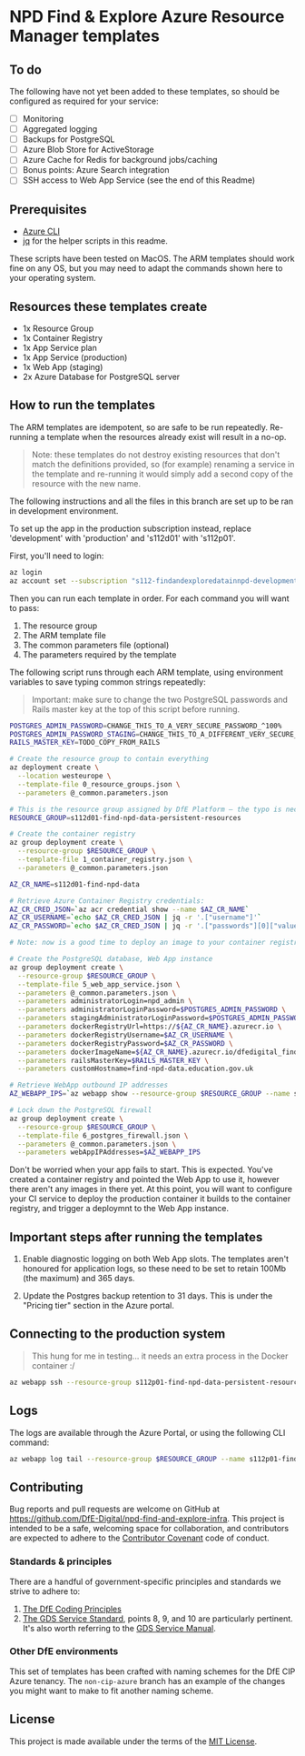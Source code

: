 # NPD Find & Explore Azure Resource Manager templates

## To do

The following have not yet been added to these templates, so should be configured as required for your service:

- [ ] Monitoring
- [ ] Aggregated logging
- [ ] Backups for PostgreSQL
- [ ] Azure Blob Store for ActiveStorage
- [ ] Azure Cache for Redis for background jobs/caching
- [ ] Bonus points: Azure Search integration
- [ ] SSH access to Web App Service (see the end of this Readme)

## Prerequisites

- [Azure CLI](https://docs.microsoft.com/en-us/cli/azure/install-azure-cli?view=azure-cli-latest)
- [jq](https://stedolan.github.io/jq/) for the helper scripts in this readme.

These scripts have been tested on MacOS. The ARM templates should work fine on any OS, but you may need to adapt the commands shown here to your operating system.

## Resources these templates create

- 1x Resource Group
- 1x Container Registry
- 1x App Service plan
- 1x App Service (production)
- 1x Web App (staging)
- 2x Azure Database for PostgreSQL server


## How to run the templates

The ARM templates are idempotent, so are safe to be run repeatedly. Re-running a template when the resources already exist will result in a no-op.

> Note: these templates do not destroy existing resources that don't match the definitions provided, so (for example) renaming a service in the template and re-running it would simply add a second copy of the resource with the new name.

The following instructions and all the files in this branch are set up to be ran in development environment.

To set up the app in the production subscription instead, replace 'development' with 'production' and 's112d01' with 's112p01'.

First, you'll need to login:

```bash
az login
az account set --subscription "s112-findandexploredatainnpd-development"
```

Then you can run each template in order. For each command you will want to pass:

1. The resource group
2. The ARM template file
3. The common parameters file (optional)
4. The parameters required by the template

The following script runs through each ARM template, using environment variables to save typing common strings repeatedly:

> Important: make sure to change the two PostgreSQL passwords and Rails master key at the top of this script before running.

```bash
POSTGRES_ADMIN_PASSWORD=CHANGE_THIS_TO_A_VERY_SECURE_PASSWORD_^100%
POSTGRES_ADMIN_PASSWORD_STAGING=CHANGE_THIS_TO_A_DIFFERENT_VERY_SECURE_PASSWORD_^100%
RAILS_MASTER_KEY=TODO_COPY_FROM_RAILS

# Create the resource group to contain everything
az deployment create \
  --location westeurope \
  --template-file 0_resource_groups.json \
  --parameters @_common.parameters.json

# This is the resource group assigned by DfE Platform – the typo is necessary.
RESOURCE_GROUP=s112d01-find-npd-data-persistent-resources

# Create the container registry
az group deployment create \
  --resource-group $RESOURCE_GROUP \
  --template-file 1_container_registry.json \
  --parameters @_common.parameters.json

AZ_CR_NAME=s112d01-find-npd-data

# Retrieve Azure Container Registry credentials:
AZ_CR_CRED_JSON=`az acr credential show --name $AZ_CR_NAME`
AZ_CR_USERNAME=`echo $AZ_CR_CRED_JSON | jq -r '.["username"]'`
AZ_CR_PASSWORD=`echo $AZ_CR_CRED_JSON | jq -r '.["passwords"][0]["value"]'`

# Note: now is a good time to deploy an image to your container registry

# Create the PostgreSQL database, Web App instance
az group deployment create \
  --resource-group $RESOURCE_GROUP \
  --template-file 5_web_app_service.json \
  --parameters @_common.parameters.json \
  --parameters administratorLogin=npd_admin \
  --parameters administratorLoginPassword=$POSTGRES_ADMIN_PASSWORD \
  --parameters stagingAdministratorLoginPassword=$POSTGRES_ADMIN_PASSWORD_STAGING \
  --parameters dockerRegistryUrl=https://${AZ_CR_NAME}.azurecr.io \
  --parameters dockerRegistryUsername=$AZ_CR_USERNAME \
  --parameters dockerRegistryPassword=$AZ_CR_PASSWORD \
  --parameters dockerImageName=${AZ_CR_NAME}.azurecr.io/dfedigital_find_npd_data_web:latest \
  --parameters railsMasterKey=$RAILS_MASTER_KEY \
  --parameters customHostname=find-npd-data.education.gov.uk

# Retrieve WebApp outbound IP addresses
AZ_WEBAPP_IPS=`az webapp show --resource-group $RESOURCE_GROUP --name s112p01-find-npd-data | jq -r '.["possibleOutboundIpAddresses"]'`

# Lock down the PostgreSQL firewall
az group deployment create \
  --resource-group $RESOURCE_GROUP \
  --template-file 6_postgres_firewall.json \
  --parameters @_common.parameters.json \
  --parameters webAppIPAddresses=$AZ_WEBAPP_IPS
```

Don't be worried when your app fails to start. This is expected. You've created a container registry and pointed the Web App to use it, however there aren't any images in there yet. At this point, you will want to configure your CI service to deploy the production container it builds to the container registry, and trigger a deploymnt to the Web App instance.

## Important steps after running the templates

1. Enable diagnostic logging on both Web App slots. The templates aren't honoured for application logs, so these need to be set to retain 100Mb (the maximum) and 365 days.

2. Update the Postgres backup retention to 31 days. This is under the "Pricing tier" section in the Azure portal.

## Connecting to the production system

> This hung for me in testing... it needs an extra process in the Docker container :/

```bash
az webapp ssh --resource-group s112p01-find-npd-data-persistent-resources --name s112p01-find-npd-data
```

## Logs

The logs are available through the Azure Portal, or using the following CLI command:

```bash
az webapp log tail --resource-group $RESOURCE_GROUP --name s112p01-find-npd-data
```

## Contributing

Bug reports and pull requests are welcome on GitHub at
https://github.com/DfE-Digital/npd-find-and-explore-infra. This project is
intended to be a safe, welcoming space for collaboration, and contributors are
expected to adhere to the [Contributor Covenant](CODE_OF_CONDUCT.md)
code of conduct.

### Standards & principles

There are a handful of government-specific principles and standards we strive to adhere to:

1. [The DfE Coding Principles](https://dfe-digital.github.io/technology-guidance/principles/coding-principles/#coding-principles)
2. [The GDS Service Standard](https://www.gov.uk/service-manual/service-standard), points 8, 9, and 10 are particularly pertinent. It's also worth referring to the [GDS Service Manual](https://www.gov.uk/service-manual/technology).

### Other DfE environments

This set of templates has been crafted with naming schemes for the DfE CIP Azure tenancy. The `non-cip-azure` branch has an example of the changes you might want to make to fit another naming scheme.

## License

This project is made available under the terms of the [MIT License](LICENCE.md).
